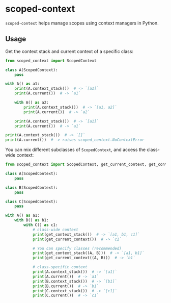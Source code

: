 # scoped-context
`scoped-context` helps manage scopes using context managers in Python.

## Usage

Get the context stack and current context of a specific class:

```python
from scoped_context import ScopedContext

class A(ScopedContext):
    pass

with A() as a1:
    print(A.context_stack())  # -> `[a1]`
    print(A.current())  # -> `a1`

    with A() as a2:
        print(A.context_stack())  # -> `[a1, a2]`
        print(A.current())  # -> `a2`

    print(A.context_stack())  # -> `[a1]`
    print(A.current())  # -> `a1`

print(A.context_stack())  # -> `[]`
print(A.current())  # -> raises scoped_context.NoContextError
```

You can mix different subclasses of `ScopedContext`, and access the class-wide context:

```python
from scoped_context import ScopedContext, get_current_context, get_context_stack

class A(ScopedContext):
    pass

class B(ScopedContext):
    pass

class C(ScopedContext):
    pass

with A() as a1:
    with B() as b1:
        with C() as c1:
            # class-wide context
            print(get_context_stack())  # -> `[a1, b1, c1]`
            print(get_current_context())  # -> `c1`

            # You can specify classes (recommended)
            print(get_context_stack((A, B)))  # -> `[a1, b1]`
            print(get_current_context((A, B)))  # -> `b1`

            # class-specific context
            print(A.context_stack())  # -> `[a1]`
            print(A.current())  # -> `a1`
            print(B.context_stack())  # -> `[b1]`
            print(B.current())  # -> `b1`
            print(C.context_stack())  # -> `[c1]`
            print(C.current())  # -> `c1`
```
